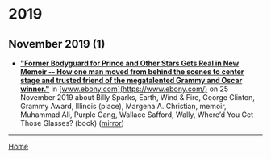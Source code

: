 # 2019

## November 2019 (1)

 - [**"Former Bodyguard for Prince and Other Stars Gets Real in New Memoir -- How one man moved from behind the scenes to center stage and trusted friend of the megatalented Grammy and Oscar winner."**](https://www.ebony.com/news/former-bodyguard-for-prince-and-other-stars-gets-real-in-new-memoir/) in [www.ebony.com](https://www.ebony.com/) on 25 November 2019 about Billy Sparks, Earth, Wind & Fire, George Clinton, Grammy Award, Illinois (place), Margena A. Christian, memoir, Muhammad Ali, Purple Gang, Wallace Safford, Wally, Where’d You Get Those Glasses? (book) ([mirror](https://web.archive.org/web/*/https://www.ebony.com/news/former-bodyguard-for-prince-and-other-stars-gets-real-in-new-memoir/))

----

[Home](../)
